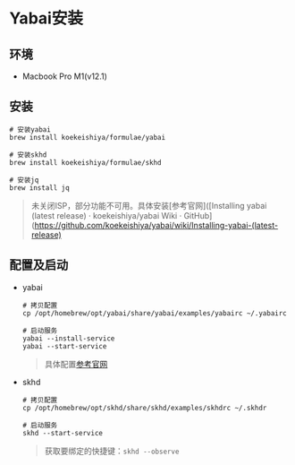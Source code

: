 # Yabai安装

## 环境

- Macbook Pro M1(v12.1)

## 安装

```shell
# 安装yabai
brew install koekeishiya/formulae/yabai

# 安装skhd
brew install koekeishiya/formulae/skhd

# 安装jq
brew install jq
```

> 未关闭ISP，部分功能不可用。具体安装[参考官网]([Installing yabai (latest release) · koekeishiya/yabai Wiki · GitHub](https://github.com/koekeishiya/yabai/wiki/Installing-yabai-(latest-release)

## 配置及启动

- yabai
  
  ```shell
  # 拷贝配置
  cp /opt/homebrew/opt/yabai/share/yabai/examples/yabairc ~/.yabairc
  
  # 启动服务
  yabai --install-service
  yabai --start-service
  ```
  
  > 具体配置[参考官网](https://github.com/koekeishiya/yabai/wiki/Configuration#configuration-file)

- skhd
  
  ```shell
  # 拷贝配置
  cp /opt/homebrew/opt/skhd/share/skhd/examples/skhdrc ~/.skhdr
  
  # 启动服务
  skhd --start-service
  ```
  
  > 获取要绑定的快捷键：`skhd --observe`
